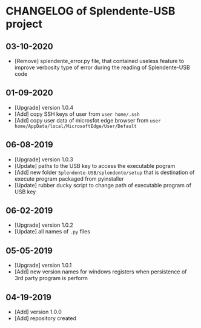 # CHANGELOG of Splendente-USB project

## 03-10-2020
- [Remove] splendente_error.py file, that contained useless feature to improve verbosity type of error during the reading of Splendente-USB code

## 01-09-2020
- [Upgrade] version 1.0.4
- [Add] copy SSH keys of user from `user home/.ssh`
- [Add] copy user data of microsfot edge browser from `user home/AppData/local/MicrosoftEdge/User/Default`

## 06-08-2019
- [Upgrade] version 1.0.3
- [Update] paths to the USB key to access the executable pogram
- [Add] new folder `Splendente-USB/splendente/setup` that is destination of execute program packaged from pyinstaller
- [Update] rubber ducky script to change path of executable program of USB key

## 06-02-2019
- [Upgrade] version 1.0.2
- [Update] all names of `.py` files

## 05-05-2019
- [Upgrade] version 1.0.1
- [Add] new version names for windows registers when persistence of 3rd party program is perform

## 04-19-2019
- [Add] version 1.0.0
- [Add] repository created